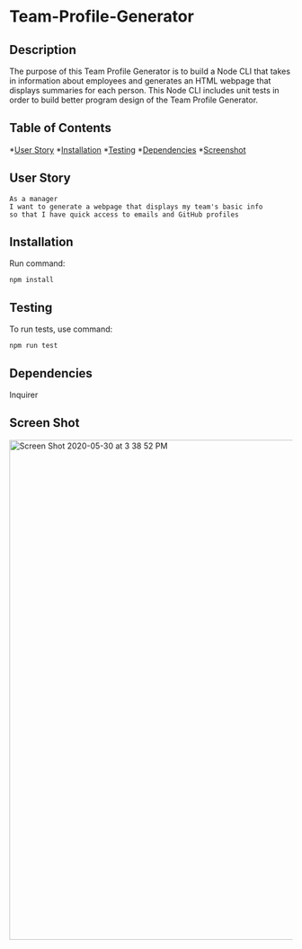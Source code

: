 # Team-Profile-Generator

## Description
The purpose of this Team Profile Generator is to build a Node CLI that takes in information about employees and generates an HTML webpage that displays summaries for each person. This Node CLI includes unit tests in order to build better program design of the Team Profile Generator. 

## Table of Contents
*[User Story](#user)
*[Installation](#installation)
*[Testing](#testing)
*[Dependencies](#dependencies)
*[Screenshot](#screen)

## User Story
```
As a manager
I want to generate a webpage that displays my team's basic info
so that I have quick access to emails and GitHub profiles
```

## Installation
Run command:
```
npm install
```

## Testing
To run tests, use command:
```
npm run test
```

## Dependencies
Inquirer

## Screen Shot
<img width="890" alt="Screen Shot 2020-05-30 at 3 38 52 PM" src="https://user-images.githubusercontent.com/63661120/83338194-d5403780-a28f-11ea-8bb3-a12031c7cc9b.png">